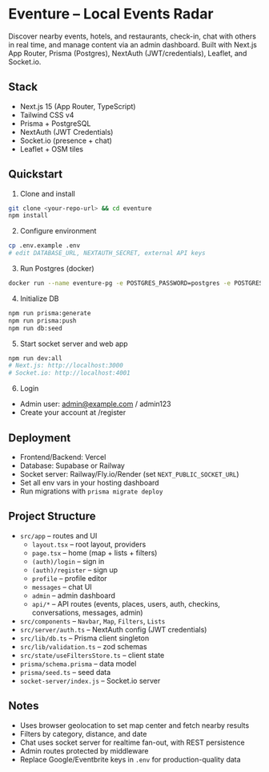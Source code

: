 # Eventure – Local Events Radar

Discover nearby events, hotels, and restaurants, check-in, chat with others in real time, and manage content via an admin dashboard. Built with Next.js App Router, Prisma (Postgres), NextAuth (JWT/credentials), Leaflet, and Socket.io.

## Stack
- Next.js 15 (App Router, TypeScript)
- Tailwind CSS v4
- Prisma + PostgreSQL
- NextAuth (JWT Credentials)
- Socket.io (presence + chat)
- Leaflet + OSM tiles

## Quickstart

1) Clone and install
```bash
git clone <your-repo-url> && cd eventure
npm install
```

2) Configure environment
```bash
cp .env.example .env
# edit DATABASE_URL, NEXTAUTH_SECRET, external API keys
```

3) Run Postgres (docker)
```bash
docker run --name eventure-pg -e POSTGRES_PASSWORD=postgres -e POSTGRES_USER=postgres -e POSTGRES_DB=eventure -p 5432:5432 -d postgres:16
```

4) Initialize DB
```bash
npm run prisma:generate
npm run prisma:push
npm run db:seed
```

5) Start socket server and web app
```bash
npm run dev:all
# Next.js: http://localhost:3000
# Socket.io: http://localhost:4001
```

6) Login
- Admin user: admin@example.com / admin123
- Create your account at /register

## Deployment
- Frontend/Backend: Vercel
- Database: Supabase or Railway
- Socket server: Railway/Fly.io/Render (set `NEXT_PUBLIC_SOCKET_URL`)
- Set all env vars in your hosting dashboard
- Run migrations with `prisma migrate deploy`

## Project Structure
- `src/app` – routes and UI
  - `layout.tsx` – root layout, providers
  - `page.tsx` – home (map + lists + filters)
  - `(auth)/login` – sign in
  - `(auth)/register` – sign up
  - `profile` – profile editor
  - `messages` – chat UI
  - `admin` – admin dashboard
  - `api/*` – API routes (events, places, users, auth, checkins, conversations, messages, admin)
- `src/components` – `Navbar`, `Map`, `Filters`, `Lists`
- `src/server/auth.ts` – NextAuth config (JWT credentials)
- `src/lib/db.ts` – Prisma client singleton
- `src/lib/validation.ts` – zod schemas
- `src/state/useFiltersStore.ts` – client state
- `prisma/schema.prisma` – data model
- `prisma/seed.ts` – seed data
- `socket-server/index.js` – Socket.io server

## Notes
- Uses browser geolocation to set map center and fetch nearby results
- Filters by category, distance, and date
- Chat uses socket server for realtime fan-out, with REST persistence
- Admin routes protected by middleware
- Replace Google/Eventbrite keys in `.env` for production-quality data
